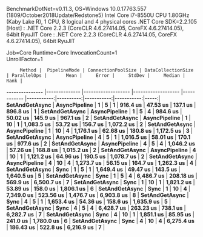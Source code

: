 
BenchmarkDotNet=v0.11.3, OS=Windows 10.0.17763.557 (1809/October2018Update/Redstone5)
Intel Core i7-8550U CPU 1.80GHz (Kaby Lake R), 1 CPU, 8 logical and 4 physical cores
.NET Core SDK=2.2.105
  [Host] : .NET Core 2.2.3 (CoreCLR 4.6.27414.05, CoreFX 4.6.27414.05), 64bit RyuJIT
  Core   : .NET Core 2.2.3 (CoreCLR 4.6.27414.05, CoreFX 4.6.27414.05), 64bit RyuJIT

Job=Core  Runtime=Core  InvocationCount=1  
UnrollFactor=1  

         Method |  PipelineMode | ConnectionPoolSize | DataCollectionSize | ParallelOps |       Mean |     Error |     StdDev |     Median | Rank |
--------------- |-------------- |------------------- |------------------- |------------ |-----------:|----------:|-----------:|-----------:|-----:|
 **SetAndGetAsync** | **AsyncPipeline** |                  **1** |                  **5** |           **1** |   **916.4 us** |  **47.53 us** |   **137.1 us** |   **896.8 us** |    **1** |
 **SetAndGetAsync** | **AsyncPipeline** |                  **1** |                  **5** |           **4** |   **984.6 us** |  **50.02 us** |   **145.9 us** |   **967.1 us** |    **2** |
 **SetAndGetAsync** | **AsyncPipeline** |                  **1** |                 **10** |           **1** | **1,083.5 us** |  **53.72 us** |   **156.7 us** | **1,072.2 us** |    **2** |
 **SetAndGetAsync** | **AsyncPipeline** |                  **1** |                 **10** |           **4** | **1,176.1 us** |  **62.68 us** |   **180.8 us** | **1,172.5 us** |    **3** |
 **SetAndGetAsync** | **AsyncPipeline** |                  **4** |                  **5** |           **1** | **1,016.5 us** |  **58.01 us** |   **170.1 us** |   **977.6 us** |    **2** |
 **SetAndGetAsync** | **AsyncPipeline** |                  **4** |                  **5** |           **4** | **1,046.2 us** |  **57.26 us** |   **168.8 us** | **1,015.2 us** |    **2** |
 **SetAndGetAsync** | **AsyncPipeline** |                  **4** |                 **10** |           **1** | **1,121.2 us** |  **64.96 us** |   **190.5 us** | **1,078.7 us** |    **2** |
 **SetAndGetAsync** | **AsyncPipeline** |                  **4** |                 **10** |           **4** | **1,273.7 us** |  **56.15 us** |   **164.7 us** | **1,262.3 us** |    **4** |
 **SetAndGetAsync** |          **Sync** |                  **1** |                  **5** |           **1** | **1,649.4 us** |  **49.47 us** |   **143.5 us** | **1,640.5 us** |    **5** |
 **SetAndGetAsync** |          **Sync** |                  **1** |                  **5** |           **4** | **6,486.7 us** | **208.18 us** |   **569.9 us** | **6,500.7 us** |    **7** |
 **SetAndGetAsync** |          **Sync** |                  **1** |                 **10** |           **1** | **1,821.2 us** |  **53.89 us** |   **158.0 us** | **1,806.1 us** |    **6** |
 **SetAndGetAsync** |          **Sync** |                  **1** |                 **10** |           **4** | **7,349.0 us** | **523.56 us** | **1,476.7 us** | **6,903.8 us** |    **8** |
 **SetAndGetAsync** |          **Sync** |                  **4** |                  **5** |           **1** | **1,653.4 us** |  **54.36 us** |   **158.6 us** | **1,635.9 us** |    **5** |
 **SetAndGetAsync** |          **Sync** |                  **4** |                  **5** |           **4** | **6,428.7 us** | **263.23 us** |   **738.1 us** | **6,282.7 us** |    **7** |
 **SetAndGetAsync** |          **Sync** |                  **4** |                 **10** |           **1** | **1,851.1 us** |  **85.95 us** |   **241.0 us** | **1,780.0 us** |    **6** |
 **SetAndGetAsync** |          **Sync** |                  **4** |                 **10** |           **4** | **6,275.4 us** | **186.43 us** |   **522.8 us** | **6,216.9 us** |    **7** |
